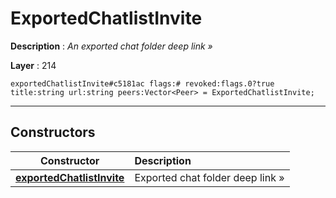 # ExportedChatlistInvite

**Description** : *An exported chat folder deep link &raquo;*

**Layer** : 214

```tl
exportedChatlistInvite#c5181ac flags:# revoked:flags.0?true title:string url:string peers:Vector<Peer> = ExportedChatlistInvite;
```

---

## Constructors

| Constructor | Description |
| :---: | :--- |
| [**exportedChatlistInvite**](constructor/exportedChatlistInvite) | Exported chat folder deep link » |
